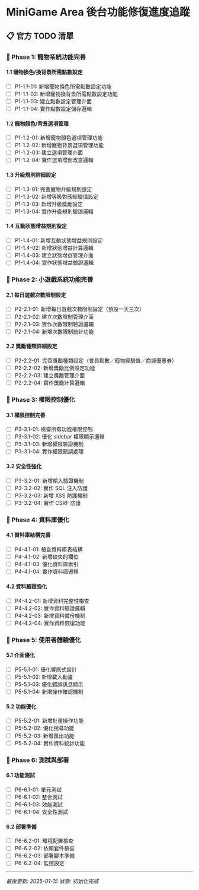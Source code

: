# MiniGame Area 後台功能修復進度追蹤

## 📋 官方 TODO 清單

### 🎯 Phase 1: 寵物系統功能完善

#### 1.1 寵物換色/換背景所需點數設定
- [ ] P1-1.1-01: 新增寵物換色所需點數設定功能
- [ ] P1-1.1-02: 新增寵物換背景所需點數設定功能
- [ ] P1-1.1-03: 建立點數設定管理介面
- [ ] P1-1.1-04: 實作點數設定儲存邏輯

#### 1.2 寵物顏色/背景選項管理
- [ ] P1-1.2-01: 新增寵物顏色選項管理功能
- [ ] P1-1.2-02: 新增寵物背景選項管理功能
- [ ] P1-1.2-03: 建立選項管理介面
- [ ] P1-1.2-04: 實作選項增刪改查邏輯

#### 1.3 升級規則詳細設定
- [ ] P1-1.3-01: 完善寵物升級規則設定
- [ ] P1-1.3-02: 新增等級對應經驗值設定
- [ ] P1-1.3-03: 新增升級獎勵設定
- [ ] P1-1.3-04: 實作升級規則驗證邏輯

#### 1.4 互動狀態增益規則設定
- [ ] P1-1.4-01: 新增互動狀態增益規則設定
- [ ] P1-1.4-02: 新增狀態增益計算邏輯
- [ ] P1-1.4-03: 建立狀態增益管理介面
- [ ] P1-1.4-04: 實作狀態增益驗證邏輯

### 🎯 Phase 2: 小遊戲系統功能完善

#### 2.1 每日遊戲次數限制設定
- [ ] P2-2.1-01: 新增每日遊戲次數限制設定（預設一天三次）
- [ ] P2-2.1-02: 建立次數限制管理介面
- [ ] P2-2.1-03: 實作次數限制驗證邏輯
- [ ] P2-2.1-04: 新增次數限制統計功能

#### 2.2 獎勵種類詳細設定
- [ ] P2-2.2-01: 完善獎勵種類設定（會員點數／寵物經驗值／商城優惠券）
- [ ] P2-2.2-02: 新增獎勵比例設定功能
- [ ] P2-2.2-03: 建立獎勵管理介面
- [ ] P2-2.2-04: 實作獎勵計算邏輯

### 🎯 Phase 3: 權限控制優化

#### 3.1 權限控制完善
- [ ] P3-3.1-01: 檢查所有功能權限控制
- [ ] P3-3.1-02: 優化 sidebar 權限顯示邏輯
- [ ] P3-3.1-03: 新增權限驗證機制
- [ ] P3-3.1-04: 實作權限錯誤處理

#### 3.2 安全性強化
- [ ] P3-3.2-01: 新增輸入驗證機制
- [ ] P3-3.2-02: 實作 SQL 注入防護
- [ ] P3-3.2-03: 新增 XSS 防護機制
- [ ] P3-3.2-04: 實作 CSRF 防護

### 🎯 Phase 4: 資料庫優化

#### 4.1 資料庫結構完善
- [ ] P4-4.1-01: 檢查資料庫表結構
- [ ] P4-4.1-02: 新增缺失的欄位
- [ ] P4-4.1-03: 優化資料庫索引
- [ ] P4-4.1-04: 實作資料庫遷移

#### 4.2 資料驗證強化
- [ ] P4-4.2-01: 新增資料完整性檢查
- [ ] P4-4.2-02: 實作資料驗證邏輯
- [ ] P4-4.2-03: 新增資料備份機制
- [ ] P4-4.2-04: 實作資料恢復功能

### 🎯 Phase 5: 使用者體驗優化

#### 5.1 介面優化
- [ ] P5-5.1-01: 優化響應式設計
- [ ] P5-5.1-02: 新增載入動畫
- [ ] P5-5.1-03: 優化錯誤訊息顯示
- [ ] P5-5.1-04: 新增操作確認機制

#### 5.2 功能優化
- [ ] P5-5.2-01: 新增批量操作功能
- [ ] P5-5.2-02: 優化搜尋功能
- [ ] P5-5.2-03: 新增匯出功能
- [ ] P5-5.2-04: 實作資料統計功能

### 🎯 Phase 6: 測試與部署

#### 6.1 功能測試
- [ ] P6-6.1-01: 單元測試
- [ ] P6-6.1-02: 整合測試
- [ ] P6-6.1-03: 效能測試
- [ ] P6-6.1-04: 安全性測試

#### 6.2 部署準備
- [ ] P6-6.2-01: 環境配置檢查
- [ ] P6-6.2-02: 依賴套件檢查
- [ ] P6-6.2-03: 部署腳本準備
- [ ] P6-6.2-04: 監控設定

---
*最後更新: 2025-01-15*
*狀態: 初始化完成*
